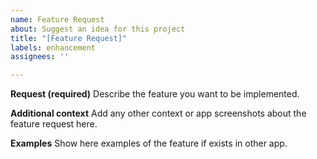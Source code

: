 ```yaml
---
name: Feature Request
about: Suggest an idea for this project
title: "[Feature Request]"
labels: enhancement
assignees: ''

---
```


[READ]: # (Please be aware that some feature are not possible due to the official API limitations)

**Request (required)**
Describe the feature you want to be implemented.

**Additional context**
Add any other context or app screenshots about the feature request here.

**Examples**
Show here examples of the feature if exists in other app.
